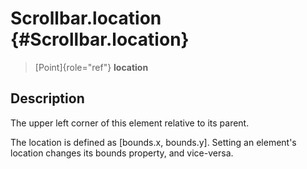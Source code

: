 Scrollbar.location {#Scrollbar.location}
==================

> [Point]{role="ref"} **location**

Description
-----------

The upper left corner of this element relative to its parent.

The location is defined as \[bounds.x, bounds.y\]. Setting an element\'s
location changes its bounds property, and vice-versa.
